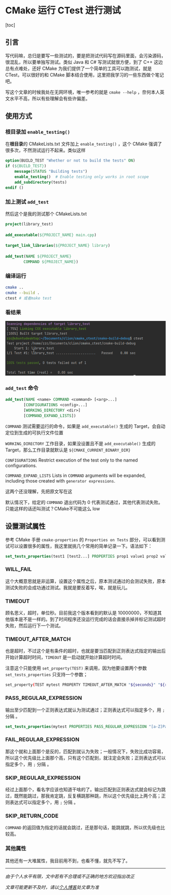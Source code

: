 # CMake 运行 CTest 进行测试

[toc]

## 引言

写代码嘛，总归是要写一些测试的，要是把测试代码写在源码里面，会污染源码，很混乱，所以要单独写测试。类似 Java 和 C# 写测试就很方便，到了 C++ 这边总有点难处，还好 CMake 为我们提供了一个简单的工具可以跑测试，就是 CTest，可以很好的和 CMake 脚本结合使用，这里把我学习的一些东西做个笔记吧。

写这个文章的时候我处在无网环境，唯一参考的就是 `cmake --help` ，奈何本人英文水平不高，所以有些理解会有些许偏差。



## 使用方式

### 根目录加  `enable_testing()`

在**根目录**的 CMakeLists.txt 文件加上 `enable_testing()` ，这个 CMake 强调了很多次，不然测试运行不起来。类似这样

```cmake
option(BUILD_TEST "Whether or not to build the tests" ON)
if (${BUILD_TEST})
    message(STATUS "Building tests")
    enable_testing()  # Enable testing only works in root scope
    add_subdirectory(tests)
endif ()
```

### 加上测试 `add_test`

然后这个是我的测试那个 CMakeLists.txt

```cmake
project(library_test)

add_executable(${PROJECT_NAME} main.cpp)

target_link_libraries(${PROJECT_NAME} library)

add_test(NAME ${PROJECT_NAME}
        COMMAND ${PROJECT_NAME})
```

### 编译运行

```bash
cmake ..
cmake --build .
ctest # 或者make test
```

### 看结果

![01](img/007/01.png)

### `add_test` 命令

```cmake
add_test(NAME <name> COMMAND <command> [<arg>...]
        [CONFIGURATIONS <config>...]
        [WORKING_DIRECTORY <dir>]
        [COMMAND_EXPAND_LISTS])
```

`COMMAND` 测试需要运行的命令，如果是 `add_executable()` 生成的 Target，会自动定位到生成的可执行文件位置

`WORKING_DIRECTORY` 工作目录，如果没设置且不是 `add_executable()` 生成的 Target，那么工作目录就默认是 `${CMAKE_CURRENT_BINARY_DIR}`

`CONFIGURATIONS`  Restrict execution of the test only to the named configurations.

`COMMAND_EXPAND_LISTS`  Lists in `COMMAND` arguments will be expanded, including those created with `generator expressions`.

这两个还没理解，先把原文写在这

默认情况下，给定的 `COMMAND` 退出代码为 0 代表测试通过，其他代表测试失败。只能这样的话还叫测试？CMake不可能这么 low



## 设置测试属性

参考 CMake 手册 `cmake-properties` 的 `Properties on Tests` 部分，可以看到测试可以设置很多的属性，我这里就挑几个常用的简单记录一下。语法如下：

```cmake
set_tests_properties(test1 [test2...] PROPERTIES prop1 value1 prop2 value2)
```

### WILL_FAIL

这个大概意思就是非运算，设置这个属性之后，原本测试通过的会测试失败，原本测试失败的会成功通过测试。我就是要反着写，唉，就是玩儿。

### TIMEOUT

顾名思义，超时，单位秒。目前我这个版本看到的默认是 10000000，不知道其他版本是不是一样的。到了时间程序还没运行完成的话会直接杀掉并标记测试超时失败，然后运行下一个测试。

### TIMEOUT_AFTER_MATCH

也是超时，不过这个是有条件的超时，也就是要当匹配到正则表达式指定的输出后开始计算超时时间，`TIMEOUT` 是一启动就开始计算超时时间。

注意这个只能使用 `set_property(TEST)` 来调用，因为他要设置两个参数 `set_tests_properties` 只支持一个参数；

```bash
set_property(TEST mytest PROPERTY TIMEOUT_AFTER_MATCH "${seconds}" "${regex}")
```

### PASS_REGULAR_EXPRESSION

输出至少匹配到一个正则表达式就认为测试通过；正则表达式可以指定多个，用 `;` 分隔 。

```cmake
set_tests_properties(mytest PROPERTIES PASS_REGULAR_EXPRESSION "[a-Z]Pass;[Oo][Kk];Success")
```

### FAIL_REGULAR_EXPRESSION

那这个就和上面那个是反的，匹配到就认为失败；一般情况下，失败比成功容易，所以这个优先级比上面那个高，只有这个匹配到，就注定会失败；正则表达式可以指定多个，用 `;` 分隔 。

### SKIP_REGULAR_EXPRESSION

经过上面那个，看名字应该也知道干啥的了。输出匹配到正则表达式就会标记为跳过，既然能跳过，那我肯定跳，反复横跳那种跳，所以这个优先级比上两个高；正则表达式可以指定多个，用 `;` 分隔 。

### SKIP_RETURN_CODE

`COMMAND` 的返回值为指定的话就会跳过，还是那句话，能跳就跳，所以优先级也比较高。

### 其他属性

其他还有一大堆属性，我目前用不到，也看不懂，就先不写了。



***
*由于个人水平有限，文中若有不合理或不正确的地方欢迎指出改正*

*文章可能更新不及时，请以[个人博客](https://zcteo.top/)处文章为准*